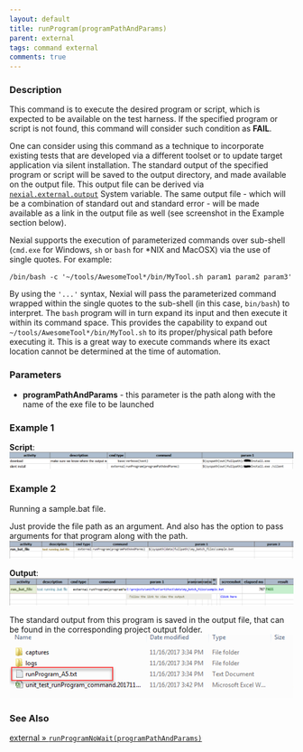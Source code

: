 ```yaml
---
layout: default
title: runProgram(programPathAndParams)
parent: external
tags: command external
comments: true
---
```



### Description
This command is to execute the desired program or script, which is expected to be available on the test harness. If the
specified program or script is not found, this command will consider such condition as **FAIL**.

One can consider using this command as a technique to incorporate existing tests that are developed via a different
toolset or to update target application via silent installation.  The standard output of the specified program or
script will be saved to the output directory, and made available on the output file. This output file can be derived 
via [`nexial.external.output`](../../systemvars/index#nexial.external.output) System variable. The same output
file - which will be a combination of standard out and standard error - will be made available as a link in the 
output file as well (see screenshot in the Example section below).

Nexial supports the execution of parameterized commands over sub-shell (`cmd.exe` for Windows, `sh` or `bash` for 
*NIX and MacOSX) via the use of single quotes. For example:

```
/bin/bash -c '~/tools/AwesomeTool*/bin/MyTool.sh param1 param2 param3'
```

By using the `'...'` syntax, Nexial will pass the parameterized command wrapped within the single quotes to the 
sub-shell (in this case, `bin/bash`) to interpret. The `bash` program will in turn expand its input and then execute it 
within its command space. This provides the capability to expand out `~/tools/AwesomeTool*/bin/MyTool.sh` to its 
proper/physical path before executing it. This is a great way to execute commands where its exact location cannot be 
determined at the time of automation.


### Parameters
- **programPathAndParams** - this parameter is the path along with the name of the exe file to be launched


### Example 1
**Script**:<br/>
![script](image/runProgram_01.png)


### Example 2
Running a sample.bat file.

Just provide the file path as an argument. And also has the option to pass arguments for that program along with the 
path.
![script](image/runProgram_02.png)

**Output**:<br/>
![output](image/runProgram_03.png)

The standard output from this program is saved in the output file, that can be found in the corresponding project 
output folder.
![output2](image/runProgram_04.png)


### See Also
[external &raquo; `runProgramNoWait(programPathAndParams)`](runProgramNoWait(programPathAndParams))
